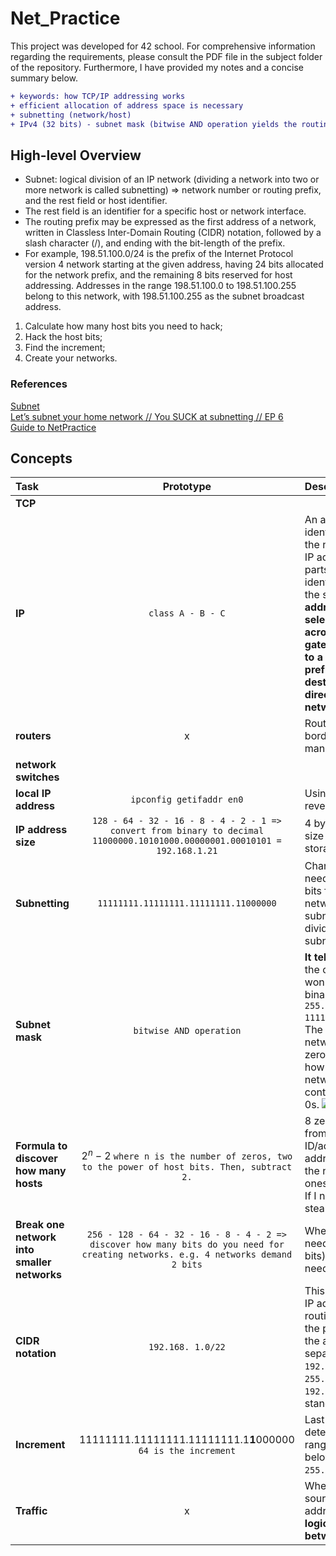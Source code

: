 # Net_Practice
This project was developed for 42 school. For comprehensive information regarding the requirements, please consult the PDF file in the subject folder of the repository. Furthermore, I have provided my notes and a concise summary below.

```diff
+ keywords: how TCP/IP addressing works
+ efficient allocation of address space is necessary
+ subnetting (network/host)
+ IPv4 (32 bits) - subnet mask (bitwise AND operation yields the routing prefix)
```

## High-level Overview
- Subnet: logical division of an IP network (dividing a network into two or more network is called subnetting) => network number or routing prefix, and the rest field or host identifier.
- The rest field is an identifier for a specific host or network interface.
- The routing prefix may be expressed as the first address of a network, written in Classless Inter-Domain Routing (CIDR) notation, followed by a slash character (/), and ending with the bit-length of the prefix.
- For example, 198.51.100.0/24 is the prefix of the Internet Protocol version 4 network starting at the given address, having 24 bits allocated for the network prefix, and the remaining 8 bits reserved for host addressing. Addresses in the range 198.51.100.0 to 198.51.100.255 belong to this network, with 198.51.100.255 as the subnet broadcast address.

1. Calculate how many host bits you need to hack;
2. Hack the host bits;
3. Find the increment;
4. Create your networks.

### References
[Subnet](https://en.wikipedia.org/wiki/Subnet) <br />
[Let’s subnet your home network // You SUCK at subnetting // EP 6](https://www.youtube.com/watch?v=mJ_5qeqGOaI&list=PLIhvC56v63IKrRHh3gvZZBAGvsvOhwrRF&index=6) <br />
[Guide to NetPractice](https://github.com/lpaube/NetPractice) <br />

## Concepts

| Task | Prototype | Description |
|:----|:-----:|:--------|
| **TCP** |  | |
| **IP** | `class A - B - C` | An address fulfills the functions of identifying the host and locating it on the network in destination routing. An IP address is divided into two logical parts, the network prefix and the host identifier. All hosts on a subnet have the same network prefix. **This addressing structure permits the selective routing of IP packets across multiple networks via special gateway computers, called routers, to a destination host if the network prefixes of origination and destination hosts differ, or sent directly to a target host on the local network if they are the same.** |
| **routers** | x | Routers constitute logical or physical borders between the subnets, and manage traffic between them. |
| **network switches** | |  |
| **local IP address** | `ipconfig getifaddr en0` | Using the terminal command line, reveal your local IP address. |
| **IP address size** | `128 - 64 - 32 - 16 - 8 - 4 - 2 - 1 => convert from binary to decimal` `11000000.10101000.00000001.00010101 = 192.168.1.21` | 4 bytes = 32 bits, each octet 8 bits, size of an IP address. Lowest level of storage in a computer. ![image](https://github.com/shinckel/net_practice/assets/115558344/35c75233-3501-462b-8afc-05fc5b500469) |
| **Subnetting** | `11111111.11111111.11111111.11000000`  | Change the subnet mask to suit your needs => esignating some high-order bits from the host part as part of the network prefix and adjusting the subnet mask appropriately. This divides a network into smaller subnets. ![image](https://github.com/shinckel/net_practice/assets/115558344/ba76c243-eef1-495a-b3bf-91b924a18ee7) |
| **Subnet mask** | `bitwise AND operation` | **It tells how big the network is.** `255` = the corresponding octet is frozen, it won't change. Convert 255 into binary, will turn every bit on `255.255.255.0 = 11111111.11111111.11111111.00000000`. The octets made by 1s are the network bits, they won't change. The zeros are the host bits. It also tells how many hosts there are in the network. The numbers are contiguous, always a row of 1s and 0s. ![image](https://github.com/shinckel/net_practice/assets/115558344/154e1d38-1358-4b7f-93ad-ecc32b726cb9) |
| **Formula to discover how many hosts** | $2^n - 2$ `where n is the number of zeros, two to the power of host bits. Then, subtract 2.` | 8 zeros, give me 256 possible hosts, from wich I must subtract 2 (subnet ID/address and the broadcast address. first and last IP address in the network... all-zeros versus all-ones). Total 254 usable IP addresses. If I need more hosts than that, I must steal from network bits... |
| **Break one network into smaller networks** | `256 - 128 - 64 - 32 - 16 - 8 - 4 - 2 => discover how many bits do you need for creating networks. e.g. 4 networks demand 2 bits` | When you need more network, you need more bits (still them from host bits). E.g. how many host bits do you need for creating four networks? |
| **CIDR notation** | `192.168. 1.0/22` |  This means that the first 22 bits of the IP address are reserved for network routing. It counts the number of bits in the prefix and appends that number to the address after a slash (/) character separator. E.g. IPv4 network `192.0.2.0` with the subnet mask `255.255.255.0` is written as `192.0.2.0/24`. IPv6 follows this standard too. |
| **Increment** | 11111111.11111111.11111111.1**1**000000 `64 is the increment` | Last network bit we have. We use it to determin the size of a network and its range. Each one of the networks below will have the subnet mask `255.255.255.192/26` ![image](https://github.com/shinckel/net_practice/assets/115558344/f1009e8f-548f-440a-be40-bac892f44f83) |
| **Traffic** | x | When the routing prefixes of the source address and the destination address differ. **A router serves as a logical or physical boundary between the subnets.** |

